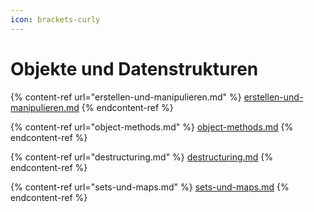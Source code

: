 ```yaml
---
icon: brackets-curly
---
```


# Objekte und Datenstrukturen

{% content-ref url="erstellen-und-manipulieren.md" %}
[erstellen-und-manipulieren.md](erstellen-und-manipulieren.md)
{% endcontent-ref %}

{% content-ref url="object-methods.md" %}
[object-methods.md](object-methods.md)
{% endcontent-ref %}

{% content-ref url="destructuring.md" %}
[destructuring.md](destructuring.md)
{% endcontent-ref %}

{% content-ref url="sets-und-maps.md" %}
[sets-und-maps.md](sets-und-maps.md)
{% endcontent-ref %}
